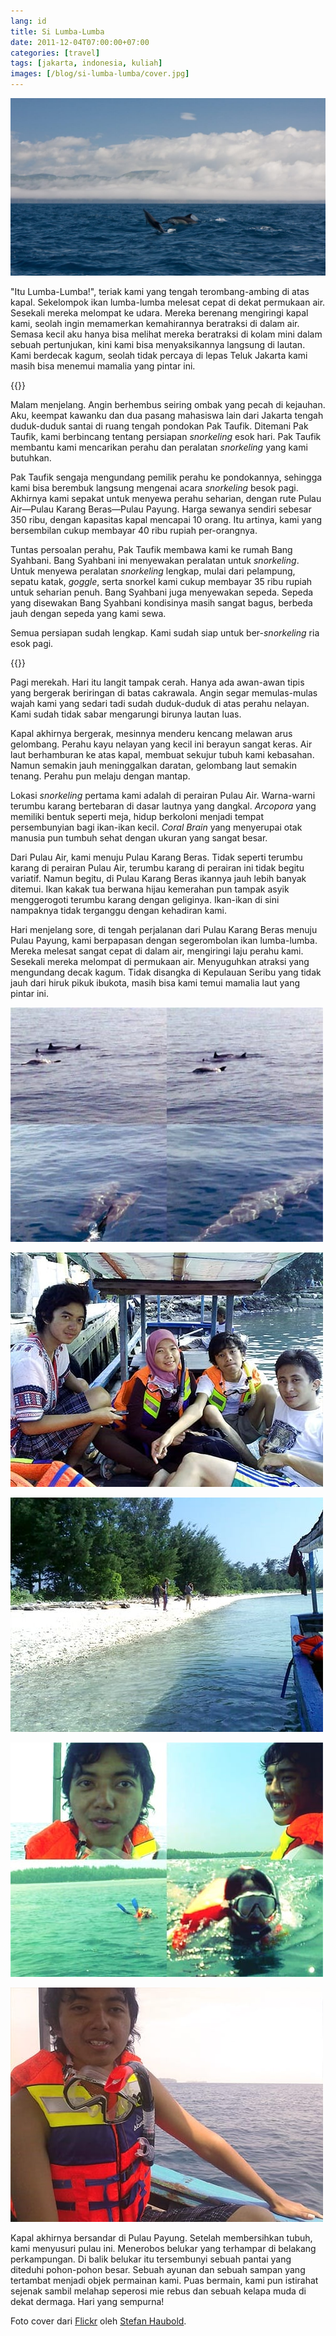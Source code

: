 ```yaml
---
lang: id
title: Si Lumba-Lumba
date: 2011-12-04T07:00:00+07:00
categories: [travel]
tags: [jakarta, indonesia, kuliah]
images: [/blog/si-lumba-lumba/cover.jpg]
---
```

![Si Lumba-Lumba](cover.jpg)

"Itu Lumba-Lumba!", teriak kami yang tengah terombang-ambing di atas kapal. Sekelompok ikan lumba-lumba melesat cepat di dekat permukaan air. Sesekali mereka melompat ke udara. Mereka berenang mengiringi kapal kami, seolah ingin memamerkan kemahirannya beratraksi di dalam air. Semasa kecil aku hanya bisa melihat mereka beratraksi di kolam mini dalam sebuah pertunjukan, kini kami bisa menyaksikannya langsung di lautan. Kami berdecak kagum, seolah tidak percaya di lepas Teluk Jakarta kami masih bisa menemui mamalia yang pintar ini.

{{<section-break>}}

Malam menjelang. Angin berhembus seiring ombak yang pecah di kejauhan. Aku, keempat kawanku dan dua pasang mahasiswa lain dari Jakarta tengah duduk-duduk santai di ruang tengah pondokan Pak Taufik. Ditemani Pak Taufik, kami berbincang tentang persiapan *snorkeling* esok hari. Pak Taufik membantu kami mencarikan perahu dan peralatan *snorkeling* yang kami butuhkan.

Pak Taufik sengaja mengundang pemilik perahu ke pondokannya, sehingga kami bisa berembuk langsung mengenai acara *snorkeling* besok pagi. Akhirnya kami sepakat untuk menyewa perahu seharian, dengan rute Pulau Air—Pulau Karang Beras—Pulau Payung. Harga sewanya sendiri sebesar 350 ribu, dengan kapasitas kapal mencapai 10 orang. Itu artinya, kami yang bersembilan cukup membayar 40 ribu rupiah per-orangnya.

Tuntas persoalan perahu, Pak Taufik membawa kami ke rumah Bang Syahbani. Bang Syahbani ini menyewakan peralatan untuk *snorkeling*. Untuk menyewa peralatan *snorkeling* lengkap, mulai dari pelampung, sepatu katak, *goggle*, serta snorkel kami cukup membayar 35 ribu rupiah untuk seharian penuh. Bang Syahbani juga menyewakan sepeda. Sepeda yang disewakan Bang Syahbani kondisinya masih sangat bagus, berbeda jauh dengan sepeda yang kami sewa.

Semua persiapan sudah lengkap. Kami sudah siap untuk ber-*snorkeling* ria esok pagi.

{{<section-break>}}

Pagi merekah. Hari itu langit tampak cerah. Hanya ada awan-awan tipis yang bergerak beriringan di batas cakrawala. Angin segar memulas-mulas wajah kami yang sedari tadi sudah duduk-duduk di atas perahu nelayan. Kami sudah tidak sabar mengarungi birunya lautan luas.

Kapal akhirnya bergerak, mesinnya menderu kencang melawan arus gelombang. Perahu kayu nelayan yang kecil ini berayun sangat keras. Air laut berhamburan ke atas kapal, membuat sekujur tubuh kami kebasahan. Namun semakin jauh meninggalkan daratan, gelombang laut semakin tenang. Perahu pun melaju dengan mantap.

Lokasi *snorkeling* pertama kami adalah di perairan Pulau Air. Warna-warni terumbu karang bertebaran di dasar lautnya yang dangkal. *Arcopora* yang memiliki bentuk seperti meja, hidup berkoloni menjadi tempat persembunyian bagi ikan-ikan kecil. *Coral Brain* yang menyerupai otak manusia pun tumbuh sehat dengan ukuran yang sangat besar.

Dari Pulau Air, kami menuju Pulau Karang Beras. Tidak seperti terumbu karang di perairan Pulau Air, terumbu karang di perairan ini tidak begitu variatif. Namun begitu, di Pulau Karang Beras ikannya jauh lebih banyak ditemui. Ikan kakak tua berwana hijau kemerahan pun tampak asyik menggerogoti terumbu karang dengan geliginya. Ikan-ikan di sini nampaknya tidak terganggu dengan kehadiran kami.

Hari menjelang sore, di tengah perjalanan dari Pulau Karang Beras menuju Pulau Payung, kami berpapasan dengan segerombolan ikan lumba-lumba. Mereka melesat sangat cepat di dalam air, mengiringi laju perahu kami. Sesekali mereka melompat di permukaan air. Menyuguhkan atraksi yang mengundang decak kagum. Tidak disangka di Kepulauan Seribu yang tidak jauh dari hiruk pikuk ibukota, masih bisa kami temui mamalia laut yang pintar ini.

![Kawanan lumba-lumba yang mengiringi.](01-si-lumba-lumba.jpg)

![Bersiap-siap untuk pergi snorkeling.](02-siap-siap-islands-hoping.jpg)

![Merapat di Pulau Air.](03-merapat-di-pulau-air.jpg)

![Bersnorkeling ria.](04-bersnorkeling.jpg)

![Febri menggigil kedinginan.](05-menggigil.jpg)

Kapal akhirnya bersandar di Pulau Payung. Setelah membersihkan tubuh, kami menyusuri pulau ini. Menerobos belukar yang terhampar di belakang perkampungan. Di balik belukar itu tersembunyi sebuah pantai yang diteduhi pohon-pohon besar. Sebuah ayunan dan sebuah sampan yang tertambat menjadi objek permainan kami. Puas bermain, kami pun istirahat sejenak sambil melahap seperosi mie rebus dan sebuah kelapa muda di dekat dermaga. Hari yang sempurna!

Foto cover dari [Flickr](https://www.flickr.com/photos/stefanhaubold/3976699785/in/photostream/) oleh [Stefan Haubold](https://www.flickr.com/photos/stefanhaubold/).
